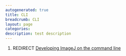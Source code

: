 ```yaml
---
autogenerated: true
title: CLI
breadcrumb: CLI
layout: page
categories: 
description: test description
---
```


1.  REDIRECT [Developing ImageJ on the command line](Developing_ImageJ_on_the_command_line )
